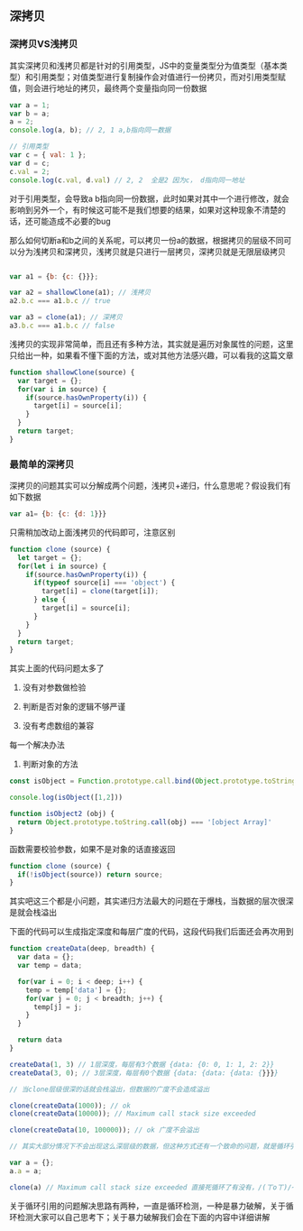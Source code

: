 ## 深拷贝

### 深拷贝VS浅拷贝

其实深拷贝和浅拷贝都是针对的引用类型，JS中的变量类型分为值类型（基本类型）和引用类型；对值类型进行复制操作会对值进行一份拷贝，而对引用类型赋值，则会进行地址的拷贝，最终两个变量指向同一份数据

```js
var a = 1;
var b = a;
a = 2;
console.log(a, b); // 2, 1 a,b指向同一数据

// 引用类型
var c = { val: 1 };
var d = c;
c.val = 2;
console.log(c.val, d.val) // 2, 2  全是2 因为c， d指向同一地址
```

对于引用类型，会导致a b指向同一份数据，此时如果对其中一个进行修改，就会影响到另外一个，有时候这可能不是我们想要的结果，如果对这种现象不清楚的话，还可能造成不必要的bug

那么如何切断a和b之间的关系呢，可以拷贝一份a的数据，根据拷贝的层级不同可以分为浅拷贝和深拷贝，浅拷贝就是只进行一层拷贝，深拷贝就是无限层级拷贝

```js

var a1 = {b: {c: {}}};

var a2 = shallowClone(a1); // 浅拷贝
a2.b.c === a1.b.c // true

var a3 = clone(a1); // 深拷贝
a3.b.c === a1.b.c // false
```

浅拷贝的实现非常简单，而且还有多种方法，其实就是遍历对象属性的问题，这里只给出一种，如果看不懂下面的方法，或对其他方法感兴趣，可以看我的这篇文章

```js
function shallowClone(source) {
  var target = {};
  for(var i in source) {
    if(source.hasOwnProperty(i)) {
      target[i] = source[i];
    }
  }
  return target;
}
```

### 最简单的深拷贝

深拷贝的问题其实可以分解成两个问题，浅拷贝+递归，什么意思呢？假设我们有如下数据

```js
var a1= {b: {c: {d: 1}}}
```
只需稍加改动上面浅拷贝的代码即可，注意区别

```js
function clone (source) {
  let target = {};
  for(let i in source) {
    if(source.hasOwnProperty(i)) {
      if(typeof source[i] === 'object') {
        target[i] = clone(target[i]);
      } else {
        target[i] = source[i];
      }
    }
  }
  return target;
}
```

其实上面的代码问题太多了

1. 没有对参数做检验

2. 判断是否对象的逻辑不够严谨

3. 没有考虑数组的兼容

每一个解决办法

1. 判断对象的方法

```js
const isObject = Function.prototype.call.bind(Object.prototype.toString)

console.log(isObject([1,2]))

function isObject2 (obj) {
  return Object.prototype.toString.call(obj) === '[object Array]'
}
```

函数需要校验参数，如果不是对象的话直接返回

```js
function clone (source) {
  if(!isObject(source)) return source;
}
```

其实吧这三个都是小问题，其实递归方法最大的问题在于爆栈，当数据的层次很深是就会栈溢出

下面的代码可以生成指定深度和每层广度的代码，这段代码我们后面还会再次用到

```js
function createData(deep, breadth) {
  var data = {};
  var temp = data;

  for(var i = 0; i < deep; i++) {
    temp = temp['data'] = {};
    for(var j = 0; j < breadth; j++) {
      temp[j] = j;
    }
  }

  return data
}

createData(1, 3) // 1层深度，每层有3个数据 {data: {0: 0, 1: 1, 2: 2}}
createData(3, 0); // 3层深度，每层有0个数据 {data: {data: {data: {}}}}

// 当clone层级很深的话就会栈溢出，但数据的广度不会造成溢出

clone(createData(1000)); // ok
clone(createData(10000)); // Maximum call stack size exceeded

clone(createData(10, 100000)); // ok 广度不会溢出

// 其实大部分情况下不会出现这么深层级的数据，但这种方式还有一个致命的问题，就是循环引用，举个例子

var a = {};
a.a = a;

clone(a) // Maximum call stack size exceeded 直接死循环了有没有，/(ㄒoㄒ)/~~
```

关于循环引用的问题解决思路有两种，一直是循环检测，一种是暴力破解，关于循环检测大家可以自己思考下；关于暴力破解我们会在下面的内容中详细讲解




